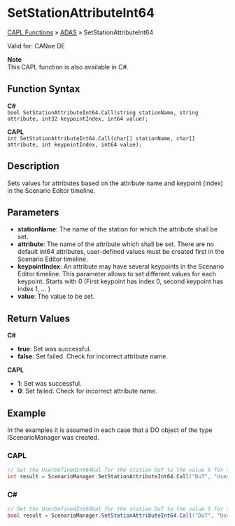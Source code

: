 # SetStationAttributeInt64

[CAPL Functions](../../CAPLfunctions.md) » [ADAS](../CAPLfunctionsADASOverview.md) » SetStationAttributeInt64

Valid for: CANoe DE

**Note**  
This CAPL function is also available in C#.

## Function Syntax

**C#**  
`bool SetStationAttributeInt64.Call(string stationName, string attribute, int32 keypointIndex, int64 value);`

**CAPL**  
`int SetStationAttributeInt64.Call(char[] stationName, char[] attribute, int keypointIndex, int64 value);`

## Description

Sets values for attributes based on the attribute name and keypoint (index) in the Scenario Editor timeline.

## Parameters

- **stationName**: The name of the station for which the attribute shall be set.
- **attribute**: The name of the attribute which shall be set. There are no default int64 attributes, user-defined values must be created first in the Scenario Editor timeline.
- **keypointIndex**: An attribute may have several keypoints in the Scenario Editor timeline. This parameter allows to set different values for each keypoint. Starts with 0 (First keypoint has index 0, second keypoint has index 1, … )
- **value**: The value to be set.

## Return Values

**C#**

- **true**: Set was successful.
- **false**: Set failed. Check for incorrect attribute name.

**CAPL**

- **1**: Set was successful.
- **0**: Set failed. Check for incorrect attribute name.

## Example

In the examples it is assumed in each case that a DO object of the type IScenarioManager was created.

### CAPL

```c
// Set the UserDefinedInt64Val for the station DuT to the value 5 for the 3rd keypoint
int result = ScenarioManager.SetStationAttributeInt64.Call("DuT", "UserDefinedInt64Val", 2, 5);
```

### C#

```csharp
// Set the UserDefinedInt64Val for the station DuT to the value 5 for the 3rd keypoint
bool result = ScenarioManager.SetStationAttributeInt64.Call("DuT", "UserDefinedInt64Val", 2, 5);
```
